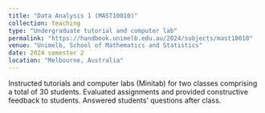 ```yaml
---
title: "Data Analysis 1 (MAST10010)"
collection: teaching
type: "Undergraduate tutorial and computer lab"
permalink: "https://handbook.unimelb.edu.au/2024/subjects/mast10010"
venue: "Unimelb, School of Mathematics and Statistics"
date: 2024 semester 2
location: "Melbourne, Australia"
---
```


Instructed tutorials and computer labs (Minitab) for two classes comprising a total of 30 students. Evaluated assignments and provided constructive feedback to students. Answered students’ questions after class.

